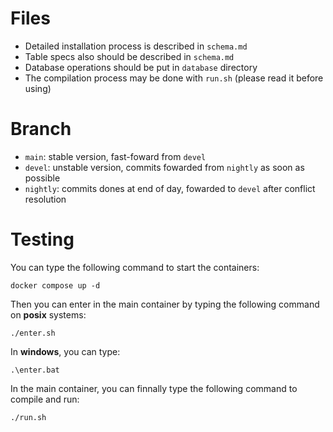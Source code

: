 # Files
- Detailed installation process is described in `schema.md`
- Table specs also should be described in `schema.md`
- Database operations should be put in `database` directory
- The compilation process may be done with `run.sh` (please read it before using)
# Branch
- `main`: stable version, fast-foward from `devel`
- `devel`: unstable version, commits fowarded from `nightly` as soon as possible
- `nightly`: commits dones at end of day, fowarded to `devel` after conflict resolution
# Testing
You can type the following command to start the containers:

    docker compose up -d

Then you can enter in the main container by typing the following command on **posix** systems:

    ./enter.sh
    
In **windows**, you can type:

    .\enter.bat

In the main container, you can finnally type the following command to compile and run:

    ./run.sh
    

